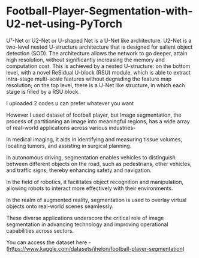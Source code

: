 # Football-Player-Segmentation-with-U2-net-using-PyTorch

U²-Net or U2-Net or U-shaped Net is a U-Net like architecture. U2-Net is a two-level nested U-structure architecture that is designed for salient object detection (SOD). The architecture allows the network to go deeper, attain high resolution, without significantly increasing the memory and computation cost. This is achieved by a nested U-structure: on the bottom level, with a novel ReSidual U-block (RSU) module, which is able to extract intra-stage multi-scale features without degrading the feature map resolution; on the top level, there is a U-Net like structure, in which each stage is filled by a RSU block.

I uploaded 2 codes u can prefer whatever you want 

However I used dataset of football player, but Image segmentation, the process of partitioning an image into meaningful regions, has a wide array of real-world applications across various industries-

In medical imaging, it aids in identifying and measuring tissue volumes, locating tumors, and assisting in surgical planning. 

In autonomous driving, segmentation enables vehicles to distinguish between different objects on the road, such as pedestrians, other vehicles, and traffic signs, thereby enhancing safety and navigation. 


In the field of robotics, it facilitates object recognition and manipulation, allowing robots to interact more effectively with their environments. 

In the realm of augmented reality, segmentation is used to overlay virtual objects onto real-world scenes seamlessly. 

These diverse applications underscore the critical role of image segmentation in advancing technology and improving operational capabilities across sectors. 

You can access the dataset here - (https://www.kaggle.com/datasets/ihelon/football-player-segmentation)
